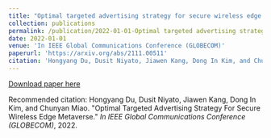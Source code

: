 ```yaml
---
title: "Optimal targeted advertising strategy for secure wireless edge metaverse"
collection: publications
permalink: /publication/2022-01-01-Optimal targeted advertising strategy for secure wireless edge metaverse
date: 2022-01-01
venue: 'In IEEE Global Communications Conference (GLOBECOM)'
paperurl: 'https://arxiv.org/abs/2111.00511'
citation: 'Hongyang Du, Dusit Niyato, Jiawen Kang, Dong In Kim, and Chunyan Miao. "Optimal Targeted Advertising Strategy For Secure Wireless Edge Metaverse." <i>In IEEE Global Communications Conference (GLOBECOM)</i>, 2022.'
---
```


[Download paper here](https://arxiv.org/abs/2111.00511)

Recommended citation: Hongyang Du, Dusit Niyato, Jiawen Kang, Dong In Kim, and Chunyan Miao. "Optimal Targeted Advertising Strategy For Secure Wireless Edge Metaverse." <i>In IEEE Global Communications Conference (GLOBECOM)</i>, 2022.
